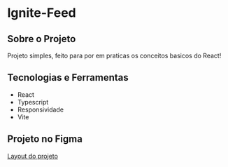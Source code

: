 # Ignite-Feed
## Sobre o Projeto
Projeto simples, feito para por em praticas os conceitos basicos do React!

## Tecnologias e Ferramentas
- React
- Typescript
- Responsividade
- Vite

## Projeto no Figma
<a href="https://www.figma.com/file/mm6EPdpBSyDAOTvFx3FeEn/Ignite-Feed-v2-(Community)?node-id=0%3A1">Layout do projeto</a>
